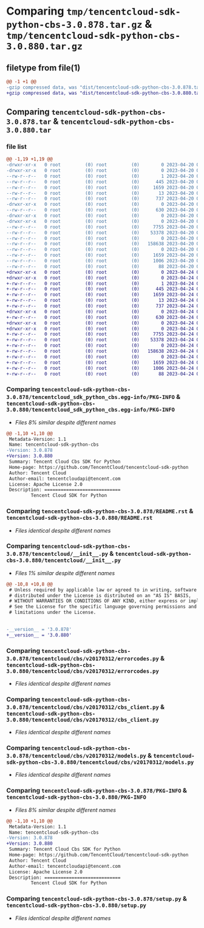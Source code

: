 # Comparing `tmp/tencentcloud-sdk-python-cbs-3.0.878.tar.gz` & `tmp/tencentcloud-sdk-python-cbs-3.0.880.tar.gz`

## filetype from file(1)

```diff
@@ -1 +1 @@
-gzip compressed data, was "dist/tencentcloud-sdk-python-cbs-3.0.878.tar", last modified: Thu Apr 20 00:22:00 2023, max compression
+gzip compressed data, was "dist/tencentcloud-sdk-python-cbs-3.0.880.tar", last modified: Mon Apr 24 02:50:47 2023, max compression
```

## Comparing `tencentcloud-sdk-python-cbs-3.0.878.tar` & `tencentcloud-sdk-python-cbs-3.0.880.tar`

### file list

```diff
@@ -1,19 +1,19 @@
-drwxr-xr-x   0 root         (0) root         (0)        0 2023-04-20 00:22:00.000000 tencentcloud-sdk-python-cbs-3.0.878/
-drwxr-xr-x   0 root         (0) root         (0)        0 2023-04-20 00:22:00.000000 tencentcloud-sdk-python-cbs-3.0.878/tencentcloud_sdk_python_cbs.egg-info/
--rw-r--r--   0 root         (0) root         (0)        1 2023-04-20 00:22:00.000000 tencentcloud-sdk-python-cbs-3.0.878/tencentcloud_sdk_python_cbs.egg-info/dependency_links.txt
--rw-r--r--   0 root         (0) root         (0)      445 2023-04-20 00:22:00.000000 tencentcloud-sdk-python-cbs-3.0.878/tencentcloud_sdk_python_cbs.egg-info/SOURCES.txt
--rw-r--r--   0 root         (0) root         (0)     1659 2023-04-20 00:22:00.000000 tencentcloud-sdk-python-cbs-3.0.878/tencentcloud_sdk_python_cbs.egg-info/PKG-INFO
--rw-r--r--   0 root         (0) root         (0)       13 2023-04-20 00:22:00.000000 tencentcloud-sdk-python-cbs-3.0.878/tencentcloud_sdk_python_cbs.egg-info/top_level.txt
--rw-r--r--   0 root         (0) root         (0)      737 2023-04-20 00:22:00.000000 tencentcloud-sdk-python-cbs-3.0.878/README.rst
-drwxr-xr-x   0 root         (0) root         (0)        0 2023-04-20 00:22:00.000000 tencentcloud-sdk-python-cbs-3.0.878/tencentcloud/
--rw-r--r--   0 root         (0) root         (0)      630 2023-04-20 00:22:00.000000 tencentcloud-sdk-python-cbs-3.0.878/tencentcloud/__init__.py
-drwxr-xr-x   0 root         (0) root         (0)        0 2023-04-20 00:22:00.000000 tencentcloud-sdk-python-cbs-3.0.878/tencentcloud/cbs/
-drwxr-xr-x   0 root         (0) root         (0)        0 2023-04-20 00:22:00.000000 tencentcloud-sdk-python-cbs-3.0.878/tencentcloud/cbs/v20170312/
--rw-r--r--   0 root         (0) root         (0)     7755 2023-04-20 00:22:00.000000 tencentcloud-sdk-python-cbs-3.0.878/tencentcloud/cbs/v20170312/errorcodes.py
--rw-r--r--   0 root         (0) root         (0)    53378 2023-04-20 00:22:00.000000 tencentcloud-sdk-python-cbs-3.0.878/tencentcloud/cbs/v20170312/cbs_client.py
--rw-r--r--   0 root         (0) root         (0)        0 2023-04-20 00:22:00.000000 tencentcloud-sdk-python-cbs-3.0.878/tencentcloud/cbs/v20170312/__init__.py
--rw-r--r--   0 root         (0) root         (0)   158638 2023-04-20 00:22:00.000000 tencentcloud-sdk-python-cbs-3.0.878/tencentcloud/cbs/v20170312/models.py
--rw-r--r--   0 root         (0) root         (0)        0 2023-04-20 00:22:00.000000 tencentcloud-sdk-python-cbs-3.0.878/tencentcloud/cbs/__init__.py
--rw-r--r--   0 root         (0) root         (0)     1659 2023-04-20 00:22:00.000000 tencentcloud-sdk-python-cbs-3.0.878/PKG-INFO
--rw-r--r--   0 root         (0) root         (0)     1006 2023-04-20 00:22:00.000000 tencentcloud-sdk-python-cbs-3.0.878/setup.py
--rw-r--r--   0 root         (0) root         (0)       88 2023-04-20 00:22:00.000000 tencentcloud-sdk-python-cbs-3.0.878/setup.cfg
+drwxr-xr-x   0 root         (0) root         (0)        0 2023-04-24 02:50:47.000000 tencentcloud-sdk-python-cbs-3.0.880/
+drwxr-xr-x   0 root         (0) root         (0)        0 2023-04-24 02:50:47.000000 tencentcloud-sdk-python-cbs-3.0.880/tencentcloud_sdk_python_cbs.egg-info/
+-rw-r--r--   0 root         (0) root         (0)        1 2023-04-24 02:50:47.000000 tencentcloud-sdk-python-cbs-3.0.880/tencentcloud_sdk_python_cbs.egg-info/dependency_links.txt
+-rw-r--r--   0 root         (0) root         (0)      445 2023-04-24 02:50:47.000000 tencentcloud-sdk-python-cbs-3.0.880/tencentcloud_sdk_python_cbs.egg-info/SOURCES.txt
+-rw-r--r--   0 root         (0) root         (0)     1659 2023-04-24 02:50:47.000000 tencentcloud-sdk-python-cbs-3.0.880/tencentcloud_sdk_python_cbs.egg-info/PKG-INFO
+-rw-r--r--   0 root         (0) root         (0)       13 2023-04-24 02:50:47.000000 tencentcloud-sdk-python-cbs-3.0.880/tencentcloud_sdk_python_cbs.egg-info/top_level.txt
+-rw-r--r--   0 root         (0) root         (0)      737 2023-04-24 02:50:47.000000 tencentcloud-sdk-python-cbs-3.0.880/README.rst
+drwxr-xr-x   0 root         (0) root         (0)        0 2023-04-24 02:50:47.000000 tencentcloud-sdk-python-cbs-3.0.880/tencentcloud/
+-rw-r--r--   0 root         (0) root         (0)      630 2023-04-24 02:50:47.000000 tencentcloud-sdk-python-cbs-3.0.880/tencentcloud/__init__.py
+drwxr-xr-x   0 root         (0) root         (0)        0 2023-04-24 02:50:47.000000 tencentcloud-sdk-python-cbs-3.0.880/tencentcloud/cbs/
+drwxr-xr-x   0 root         (0) root         (0)        0 2023-04-24 02:50:47.000000 tencentcloud-sdk-python-cbs-3.0.880/tencentcloud/cbs/v20170312/
+-rw-r--r--   0 root         (0) root         (0)     7755 2023-04-24 02:50:47.000000 tencentcloud-sdk-python-cbs-3.0.880/tencentcloud/cbs/v20170312/errorcodes.py
+-rw-r--r--   0 root         (0) root         (0)    53378 2023-04-24 02:50:47.000000 tencentcloud-sdk-python-cbs-3.0.880/tencentcloud/cbs/v20170312/cbs_client.py
+-rw-r--r--   0 root         (0) root         (0)        0 2023-04-24 02:50:47.000000 tencentcloud-sdk-python-cbs-3.0.880/tencentcloud/cbs/v20170312/__init__.py
+-rw-r--r--   0 root         (0) root         (0)   158638 2023-04-24 02:50:47.000000 tencentcloud-sdk-python-cbs-3.0.880/tencentcloud/cbs/v20170312/models.py
+-rw-r--r--   0 root         (0) root         (0)        0 2023-04-24 02:50:47.000000 tencentcloud-sdk-python-cbs-3.0.880/tencentcloud/cbs/__init__.py
+-rw-r--r--   0 root         (0) root         (0)     1659 2023-04-24 02:50:47.000000 tencentcloud-sdk-python-cbs-3.0.880/PKG-INFO
+-rw-r--r--   0 root         (0) root         (0)     1006 2023-04-24 02:50:47.000000 tencentcloud-sdk-python-cbs-3.0.880/setup.py
+-rw-r--r--   0 root         (0) root         (0)       88 2023-04-24 02:50:47.000000 tencentcloud-sdk-python-cbs-3.0.880/setup.cfg
```

### Comparing `tencentcloud-sdk-python-cbs-3.0.878/tencentcloud_sdk_python_cbs.egg-info/PKG-INFO` & `tencentcloud-sdk-python-cbs-3.0.880/tencentcloud_sdk_python_cbs.egg-info/PKG-INFO`

 * *Files 8% similar despite different names*

```diff
@@ -1,10 +1,10 @@
 Metadata-Version: 1.1
 Name: tencentcloud-sdk-python-cbs
-Version: 3.0.878
+Version: 3.0.880
 Summary: Tencent Cloud Cbs SDK for Python
 Home-page: https://github.com/TencentCloud/tencentcloud-sdk-python
 Author: Tencent Cloud
 Author-email: tencentcloudapi@tencent.com
 License: Apache License 2.0
 Description: ============================
         Tencent Cloud SDK for Python
```

### Comparing `tencentcloud-sdk-python-cbs-3.0.878/README.rst` & `tencentcloud-sdk-python-cbs-3.0.880/README.rst`

 * *Files identical despite different names*

### Comparing `tencentcloud-sdk-python-cbs-3.0.878/tencentcloud/__init__.py` & `tencentcloud-sdk-python-cbs-3.0.880/tencentcloud/__init__.py`

 * *Files 1% similar despite different names*

```diff
@@ -10,8 +10,8 @@
 # Unless required by applicable law or agreed to in writing, software
 # distributed under the License is distributed on an "AS IS" BASIS,
 # WITHOUT WARRANTIES OR CONDITIONS OF ANY KIND, either express or implied.
 # See the License for the specific language governing permissions and
 # limitations under the License.
 
 
-__version__ = '3.0.878'
+__version__ = '3.0.880'
```

### Comparing `tencentcloud-sdk-python-cbs-3.0.878/tencentcloud/cbs/v20170312/errorcodes.py` & `tencentcloud-sdk-python-cbs-3.0.880/tencentcloud/cbs/v20170312/errorcodes.py`

 * *Files identical despite different names*

### Comparing `tencentcloud-sdk-python-cbs-3.0.878/tencentcloud/cbs/v20170312/cbs_client.py` & `tencentcloud-sdk-python-cbs-3.0.880/tencentcloud/cbs/v20170312/cbs_client.py`

 * *Files identical despite different names*

### Comparing `tencentcloud-sdk-python-cbs-3.0.878/tencentcloud/cbs/v20170312/models.py` & `tencentcloud-sdk-python-cbs-3.0.880/tencentcloud/cbs/v20170312/models.py`

 * *Files identical despite different names*

### Comparing `tencentcloud-sdk-python-cbs-3.0.878/PKG-INFO` & `tencentcloud-sdk-python-cbs-3.0.880/PKG-INFO`

 * *Files 8% similar despite different names*

```diff
@@ -1,10 +1,10 @@
 Metadata-Version: 1.1
 Name: tencentcloud-sdk-python-cbs
-Version: 3.0.878
+Version: 3.0.880
 Summary: Tencent Cloud Cbs SDK for Python
 Home-page: https://github.com/TencentCloud/tencentcloud-sdk-python
 Author: Tencent Cloud
 Author-email: tencentcloudapi@tencent.com
 License: Apache License 2.0
 Description: ============================
         Tencent Cloud SDK for Python
```

### Comparing `tencentcloud-sdk-python-cbs-3.0.878/setup.py` & `tencentcloud-sdk-python-cbs-3.0.880/setup.py`

 * *Files identical despite different names*

